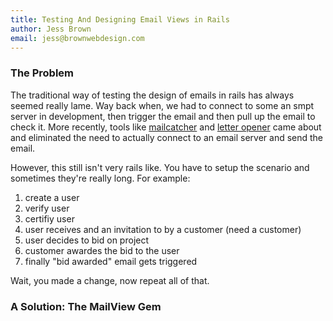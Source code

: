 ```yaml
---
title: Testing And Designing Email Views in Rails
author: Jess Brown
email: jess@brownwebdesign.com
---
```


### The Problem

The traditional way of testing the design of emails in rails has always
seemed really lame.  Way back when, we had to connect to some an 
smpt server in development, then trigger the email and then pull up the
email to check it.  More recently, tools like
[mailcatcher](http://mailcatcher.me) and [letter
opener](https://github.com/ryanb) came about and eliminated the need to
actually connect to an email server and send the email. 

However, this still isn't very rails like.  You have to setup the
scenario and sometimes they're really long.  For example:

1. create a user
2. verify user
3. certifiy user
4. user receives and an invitation to by a customer (need a customer)
5. user decides to bid on project
6. customer awardes the bid to the user
7. finally "bid awarded" email gets triggered

Wait, you made a change, now repeat all of that.

### A Solution:  The MailView Gem



